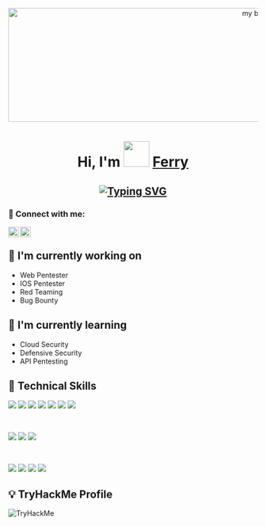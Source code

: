 <p align="center">
<img width="1000" height="230" src="https://user-images.githubusercontent.com/67650329/214784830-4055cd12-f81a-4d58-ad6c-4b0eeb3c0385.png" alt="my banner">
</p>

<h1 align="center">
Hi, I'm <img src="https://media.giphy.com/media/hvRJCLFzcasrR4ia7z/giphy.gif" width="52px"> <a href="https://nieshakenzie.github.io/">Ferry</a> 
</h1>

<h2 align="center">
<a href="https://git.io/typing-svg"><img src="https://readme-typing-svg.demolab.com?font=Fira+Code&duration=2000&pause=100&color=15F7ED&center=true&vCenter=true&width=435&lines=%E2%9C%85+Job+%2F+Skills+;Web+Pentester+%F0%9F%92%BB;IOS+Pentester+%F0%9F%93%B1;Red+Teaming+%F0%9F%9F%A5;Bug+Bounty+%F0%9F%92%B0;CTF+Player+%E2%9B%B3" alt="Typing SVG" /></a></h2>

### 🤝 Connect with me:

<a href="https://www.linkedin.com/in/ferry-nurqadar-237646172/"><img align="left" src="https://raw.githubusercontent.com/yushi1007/yushi1007/main/images/linkedin.svg" alt="Yu Shi | LinkedIn" width="21px"/></a>
<a href="https://www.instagram.com/marmut_handsome/"><img align="left" src="https://raw.githubusercontent.com/yushi1007/yushi1007/main/images/instagram.svg" alt="Yu Shi | Instagram" width="21px"/></a>
</br>

## 🔭 I'm currently working on

- Web Pentester
- IOS Pentester
- Red Teaming
- Bug Bounty

## 🌱 I'm currently learning

- Cloud Security
- Defensive Security
- API Pentesting

## 💼 Technical Skills

![](https://img.shields.io/badge/Code-C-informational?style=flat&logo=C&color=00599C )
![](https://img.shields.io/badge/Code-CSS-informational?style=flat&logo=css3&color=239120 )
![](https://img.shields.io/badge/Code-PHP-informational?style=flat&logo=PHP&color=777BB4)
![](https://img.shields.io/badge/Code-HTML5-informational?style=flat&logo=html5&color=E34F26)
![](https://img.shields.io/badge/Code-Javascript-informational?style=flat&logo=Javascript&color=ffff00)
![](https://img.shields.io/badge/Code-Python-informational?style=flat&logo=Python&color=14354C)
![](https://img.shields.io/badge/Code-Microsoft_SQL_Server-informational?style=flat&logo=microsoft-sql-server&color=CC2927)

</br>

![](https://img.shields.io/badge/OS-Kali_Linux-informational?style=flat&logo=kali-linux&color=557C94)
![](https://img.shields.io/badge/OS-Windows-informational?style=flat&logo=windows&color=0078D6)
![](https://img.shields.io/badge/OS-Debian-informational?style=flat&logo=debian&color=A81D33)

</br>

![](https://img.shields.io/badge/Tools-Adobe%20Premiere%20Pro-informational?style=flat&logo=Adobe%20Premiere%20Pro&color=31A8FF)
![](https://img.shields.io/badge/Tools-Adobe%20Photoshop-informational?style=flat&logo=Adobe%20Photoshop&color=31A8FF)
![](https://img.shields.io/badge/Tools-Adobe%20Lightroom-informational?style=flat&logo=Adobe%20Lightroom&color=31A8FF)
![](https://img.shields.io/badge/Tools-Adobe%20after%20affects-informational?style=flat&logo=Adobe%20after%20effects&color=393665)
</br>

## 💡 TryHackMe Profile

<img src="https://tryhackme-badges.s3.amazonaws.com/Niesha.png" alt="TryHackMe">
